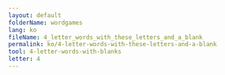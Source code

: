 ```yaml
---
layout: default
folderName: wordgames
lang: ko
fileName: 4_letter_words_with_these_letters_and_a_blank
permalink: ko/4-letter-words-with-these-letters-and-a-blank
tool: 4-letter-words-with-blanks
letter: 4
---
```

